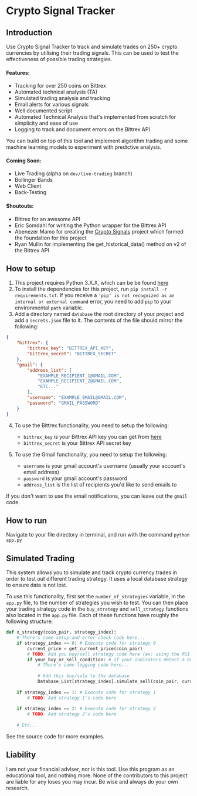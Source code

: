 # Crypto Signal Tracker

## Introduction

Use Crypto Signal Tracker to track and simulate trades on 250+ crypto currencies by utilising their trading signals. This can be used to test the effectiveness of possible trading strategies.

#### Features:
* Tracking for over 250 coins on Bittrex
* Automated technical analysis (TA)
* Simulated trading analysis and tracking
* Email alerts for various signals
* Well documented script
* Automated Technical Analysis that's implemented from scratch for simplicity and ease of use
* Logging to track and document errors on the Bittrex API

You can build on top of this tool and implement algorithm trading and some machine learning models to experiment with predictive analysis.

#### Coming Soon:
* Live Trading (alpha on `dev/live-trading` branch)
* Bollinger Bands
* Web Client
* Back-Testing


#### Shoutouts:
* Bittrex for an awesome API
* Eric Somdahl for writing the Python wrapper for the Bittrex API
* Abenezer Mamo for creating the [Crypto Signals](https://github.com/AbenezerMamo/crypto-signal) project which formed the foundation for this project
* Ryan Mullin for implementing the get_historical_data() method on v2 of the Bittrex API

## How to setup
1) This project requires Python 3.X.X, which can be be found [here](https://www.python.org/ftp/python/3.6.3/python-3.6.3.exe)
2) To install the dependencies for this project, run `pip install -r requirements.txt`. If you receive a `'pip' is not recognized as an internal or external command` error, you need to add `pip` to your environmental `path` variable.
3) Add a directory named `database` the root directory of your project and add a `secrets.json` file to it. The contents of the file should mirror the following:

```json
{
    "bittrex": {
        "bittrex_key": "BITTREX_API_KEY",
        "bittrex_secret": "BITTREX_SECRET"
    },
    "gmail": {
        "address_list": [
            "EXAMPLE_RECIPIENT_1@GMAIL.COM",
            "EXAMPLE_RECIPIENT_2@GMAIL.COM",
            "ETC..."
        ],
        "username": "EXAMPLE_EMAIL@GMAIL.COM",
        "password": "GMAIL_PASSWORD"
    }
}
```

4) To use the Bittrex functionality, you need to setup the following:
     * `bittrex_key` is your Bittrex API key you can get from [here](https://bittrex.com/Manage#sectionApi)
     * `bittrex_secret` is your Bittrex API secret key

5) To use the Gmail functionality, you need to setup the following:
     * `username` is your gmail account's username (usually your account's email address)
     * `password` is your gmail account's password
     * `address_list` is the list of recipients you'd like to send emails to

If you don't want to use the email notifications, you can leave out the `gmail` code.

## How to run
Navigate to your file directory in terminal, and run with the command `python app.py`

## Simulated Trading
This system allows you to simulate and track crypto currency trades in order to test out different trading strategy. It uses a local database strategy to ensure data is not lost.

To use this functionality, first set the `number_of_strategies` variable, in the `app.py` file, to the number of strategies you wish to test.
You can then place your trading strategy code in the `buy_strategy` and `sell_strategy` functions also located in the `app.py` file.
Each of these functions have roughly the following structure:
```python
def x_strategy(coin_pair, strategy_index):
    # There's some setup and error check code here...
    if strategy_index == 0: # Execute code for strategy 0
        current_price = get_current_price(coin_pair)
        # TODO: Add you buy/sell strategy code here (ex: using the RSI and/or 24 hour trading volume)
        if your_buy_or_sell_condition: # If your indicators detect a buy/sell, add a simulated buy/sell to the database
            # There's some logging code here...
            
            # Add this buy/sale to the database
            Database_List[strategy_index].simulate_sell(coin_pair, current_price)
            
    if strategy_index == 1: # Execute code for strategy 1
        # TODO: Add strategy 1's code here
        
    if strategy_index == 2: # Execute code for strategy 2
        # TODO: Add strategy 2's code here
        
    # Etc...

```

See the source code for more examples.


## Liability
I am not your financial adviser, nor is this tool. Use this program as an educational tool, and nothing more. None of the contributors to this project are liable for any loses you may incur. Be wise and always do your own research.
